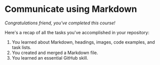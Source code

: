 # Communicate using Markdown

_Congratulations friend, you've completed this course!_

Here's a recap of all the tasks you've accomplished in your repository:

1. You learned about Markdown, headings, images, code examples, and task lists.
2. You created and merged a Markdown file.
3. You learned an essential GitHub skill.
